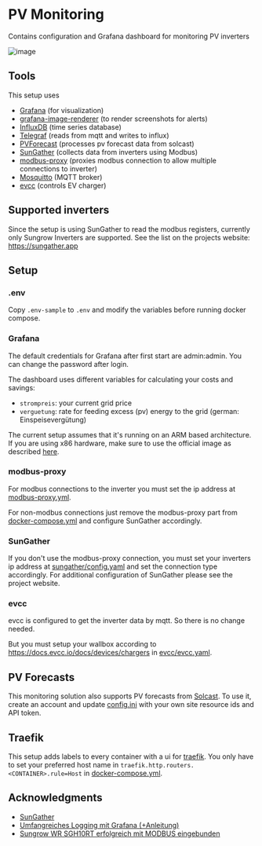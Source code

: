 # PV Monitoring
Contains configuration and Grafana dashboard for monitoring PV inverters

![image](https://user-images.githubusercontent.com/5385572/173031897-37c5142d-9833-498f-9164-3ff7561b8e31.png)

## Tools

This setup uses 
- [Grafana](https://grafana.com) (for visualization)
- [grafana-image-renderer](https://grafana.com/grafana/plugins/grafana-image-renderer/) (to render screenshots for alerts)
- [InfluxDB](https://www.influxdata.com/products/influxdb-overview/) (time series database) 
- [Telegraf](https://www.influxdata.com/time-series-platform/telegraf/) (reads from mqtt and writes to influx)
- [PVForecast](https://github.com/michbeck100/PVForecast) (processes pv forecast data from solcast)
- [SunGather](https://sungather.app) (collects data from inverters using Modbus)
- [modbus-proxy](https://pypi.org/project/modbus-proxy/) (proxies modbus connection to allow multiple connections to inverter)
- [Mosquitto](https://mosquitto.org) (MQTT broker)
- [evcc](https://evcc.io) (controls EV charger)

## Supported inverters
Since the setup is using SunGather to read the modbus registers, currently only Sungrow Inverters are supported. See the list on the projects website: https://sungather.app

## Setup
### .env

Copy `.env-sample` to `.env` and modify the variables before running docker compose.

### Grafana 
The default credentials for Grafana after first start are admin:admin. You can change the password after login.

The dashboard uses different variables for calculating your costs and savings:
- `strompreis`: your current grid price
- `verguetung`: rate for feeding excess (pv) energy to the grid (german: Einspeisevergütung)

The current setup assumes that it's running on an ARM based architecture. If you are using x86 hardware, make sure to use the official image as described [here](https://github.com/grafana/grafana-image-renderer#run-in-docker).

### modbus-proxy
For modbus connections to the inverter you must set the ip address at [modbus-proxy.yml](modbus-proxy%2Fmodbus-proxy.yml). 

For non-modbus connections just remove the modbus-proxy part from [docker-compose.yml](docker-compose.yml#L91) and configure SunGather accordingly.

### SunGather
If you don't use the modbus-proxy connection, you must set your inverters ip address at [sungather/config.yaml](sungather%2Fconfig.yaml) and set the connection type accordingly. 
For additional configuration of SunGather please see the project website.

### evcc
evcc is configured to get the inverter data by mqtt. So there is no change needed. 

But you must setup your wallbox according to https://docs.evcc.io/docs/devices/chargers in [evcc/evcc.yaml](evcc%2Fevcc.yaml).

## PV Forecasts
This monitoring solution also supports PV forecasts from [Solcast](https://toolkit.solcast.com.au/live-forecast). To use it, create an account and update [config.ini](pvforecast%2Fconfig.ini) with your own site resource ids and API token.

## Traefik
This setup adds labels to every container with a ui for [traefik](https://doc.traefik.io/traefik/). You only have to set your preferred host name in `traefik.http.routers.<CONTAINER>.rule=Host` in [docker-compose.yml](docker-compose.yml).

<!-- ACKNOWLEDGMENTS -->
## Acknowledgments

* [SunGather](https://github.com/bohdan-s/SunGather)
* [Umfangreiches Logging mit Grafana (+Anleitung)](https://www.photovoltaikforum.com/thread/150542-umfangreiches-logging-mit-grafana-anleitung/)
* [Sungrow WR SGH10RT erfolgreich mit MODBUS eingebunden](https://forum.iobroker.net/topic/38441/sungrow-wr-sgh10rt-erfolgreich-mit-modbus-eingebunden)
